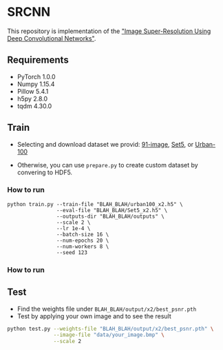 # SRCNN

This repository is implementation of the ["Image Super-Resolution Using Deep Convolutional Networks"](https://arxiv.org/abs/1501.00092).


## Requirements

- PyTorch 1.0.0
- Numpy 1.15.4
- Pillow 5.4.1
- h5py 2.8.0
- tqdm 4.30.0

## Train

- Selecting and download dataset we provid: [91-image](https://drive.google.com/drive/u/0/folders/1dGpaPHnPqEzSni5rtjtfGpiFhMWwdZ4_), [Set5](https://drive.google.com/drive/u/0/folders/13StFFSeqH_EOnpe6mWT56IX8ZHlBe1d0), or [Urban-100](https://drive.google.com/drive/u/0/folders/1qDgNRVObeGh46B347GYSeR15m0D-KUZ8)

- Otherwise, you can use `prepare.py` to create custom dataset by convering to HDF5.

### How to run

```
python train.py --train-file "BLAH_BLAH/urban100_x2.h5" \
                --eval-file "BLAH_BLAH/Set5_x2.h5" \
                --outputs-dir "BLAH_BLAH/outputs" \
                --scale 2 \
                --lr 1e-4 \
                --batch-size 16 \
                --num-epochs 20 \
                --num-workers 8 \
                --seed 123                
```

### How to run

## Test

- Find the weights file under `BLAH_BLAH/output/x2/best_psnr.pth`
- Test by applying your own image and to see the result

```bash
python test.py --weights-file "BLAH_BLAH/output/x2/best_psnr.pth" \
               --image-file "data/your_image.bmp" \
               --scale 2
```
